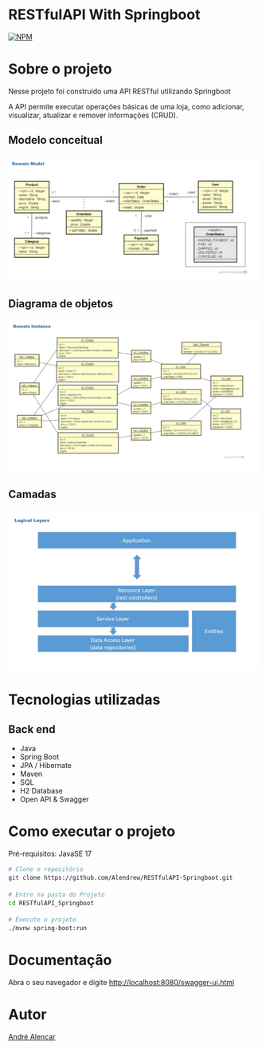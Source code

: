 # RESTfulAPI With Springboot 
[![NPM](https://img.shields.io/npm/l/react)](https://github.com/Alendrew/workshop-springboot3-jpa/tree/main) 

# Sobre o projeto
Nesse projeto foi construido uma API RESTful utilizando Springboot

A API permite executar operações básicas de uma loja, como adicionar, visualizar, atualizar e remover informações (CRUD).

## Modelo conceitual
![Modelo Conceitual](https://github.com/Alendrew/Learning-Springboot-JPA-Hibernate/blob/main/assets/Domain_Model.png)

## Diagrama de objetos
![Modelo Conceitual](https://github.com/Alendrew/Learning-Springboot-JPA-Hibernate/blob/main/assets/Domain_Instance.png)

## Camadas
![Modelo Conceitual](https://github.com/Alendrew/Learning-Springboot-JPA-Hibernate/blob/main/assets/Logical_Layer.png)

# Tecnologias utilizadas
## Back end
- Java
- Spring Boot
- JPA / Hibernate
- Maven
- SQL
- H2 Database
- Open API & Swagger

# Como executar o projeto
 
Pré-requisitos: JavaSE 17

```bash
# Clone o repositório
git clone https://github.com/Alendrew/RESTfulAPI-Springboot.git

# Entre na pasta do Projeto
cd RESTfulAPI_Springboot

# Execute o projeto
./mvnw spring-boot:run
```

# Documentação

Abra o seu navegador e digite [http://localhost:8080/swagger-ui.html](localhost:8080/swagger-ui.html)

# Autor

[André Alencar](https://www.linkedin.com/in/dev-alencar/)

